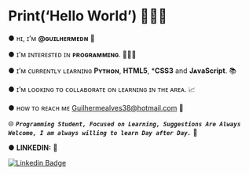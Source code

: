 # Print(‘Hello World’) 👋👦🏻


● ʜɪ, ɪ’ᴍ **@ɢᴜɪʟʜᴇʀᴍᴇᴅɴ** 👤

● ɪ’ᴍ ɪɴᴛᴇʀᴇ𝑠ᴛᴇᴅ ɪɴ **ᴘʀᴏɢʀᴀᴍᴍɪɴɢ**. 👨🏻‍💻

● ɪ’ᴍ ᴄᴜʀʀᴇɴᴛʟʏ ʟᴇᴀʀɴɪɴɢ **Pʏᴛʜᴏɴ**, **HTML5**, ***CSS3** and **JᴀᴠaScript**. 📚

● ɪ’ᴍ ʟᴏᴏᴋɪɴɢ ᴛᴏ ᴄᴏʟʟᴀʙᴏʀᴀᴛᴇ ᴏɴ ʟᴇᴀʀɴɪɴɢ ɪɴ ᴛʜᴇ ᴀʀᴇᴀ. 📈

● ʜᴏᴡ ᴛᴏ ʀᴇᴀᴄʜ ᴍᴇ Guilhermealves38@hotmail.com 📧

🌐 ***`Programming Student, Focused on Learning, Suggestions Are Always Welcome, I am always willing to learn Day after Day.`*** 🦾

● **LINKEDIN:**  :link:

 [   ![Linkedin Badge](https://img.shields.io/badge/-Guilherme%20Alves-4682B4?style=flat-square&logo=Linkedin&logoColor=white&link=https://www.linkedin.com/in/guilherme-alves-do-nascimento)](https://www.linkedin.com/in/guilherme-alves-do-nascimento)  
